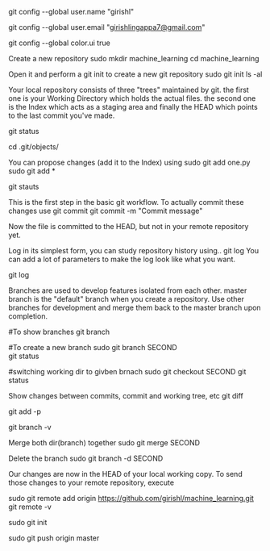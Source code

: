 git config --global user.name "girishl"

git config --global user.email "girishlingappa7@gmail.com"

git config --global color.ui true


Create a new repository
sudo mkdir machine_learning
cd machine_learning

Open it and perform a 
 git init to create a new git repository
sudo git init
ls -al

Your local repository consists of three "trees" maintained by git. the first one is your Working Directory which holds the actual files. the second one is the Index which acts as a staging area and finally the HEAD which points to the last commit you've made.

git status

cd .git/objects/

You can propose changes (add it to the Index) using
sudo git add one.py
sudo git add *

git stauts

This is the first step in the basic git workflow. To actually commit these changes use
git commit
git commit -m "Commit message"

Now the file is committed to the HEAD, but not in your remote repository yet. 

Log in its simplest form, you can study repository history using.. git log
You can add a lot of parameters to make the log look like what you want.  

git log


Branches are used to develop features isolated from each other. master branch is the "default" branch when you create a repository. Use other branches for development and merge them back to the master branch upon completion. 

#To show branches
git branch

#To create a new branch
sudo git branch SECOND	
git status


#switching working dir to givben brnach
sudo git checkout SECOND
git status





Show changes between commits, commit and working tree, etc
git diff


git add -p

git branch -v


Merge both dir(branch) together
sudo git merge SECOND


Delete the branch
sudo git branch -d SECOND

Our changes are now in the HEAD of your local working copy. To send those changes to your remote repository, execute 

sudo git remote add origin  https://github.com/girishl/machine_learning.git
git remote -v

sudo git init

sudo git push origin master













